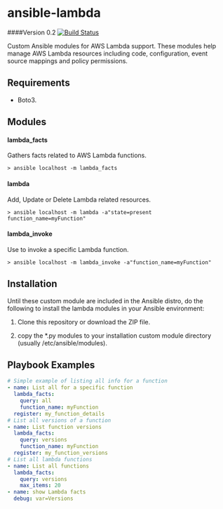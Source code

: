 # ansible-lambda
####Version 0.2 [![Build Status](https://travis-ci.org/pjodouin/ansible-lambda.svg)](https://travis-ci.org/pjodouin/ansible-lambda)

Custom Ansible modules for AWS Lambda support.  These modules help manage AWS Lambda resources including code, configuration, event source mappings and policy permissions.

## Requirements
- Boto3.

## Modules

#### lambda_facts
Gathers facts related to AWS Lambda functions.

`> ansible localhost -m lambda_facts`

#### lambda
Add, Update or Delete Lambda related resources.

`> ansible localhost -m lambda -a"state=present function_name=myFunction"`

#### lambda_invoke
Use to invoke a specific Lambda function.

`> ansible localhost -m lambda_invoke -a"function_name=myFunction"`


## Installation

Until these custom module are included in the Ansible distro, do the following to install the lambda modules in your Ansible environment:

1. Clone this repository or download the ZIP file.

2. copy the *.py modules to your installation custom module directory (usually /etc/ansible/modules).





## Playbook Examples

```yaml
# Simple example of listing all info for a function
- name: List all for a specific function
  lambda_facts:
    query: all
    function_name: myFunction
  register: my_function_details
# List all versions of a function
- name: List function versions
  lambda_facts:
    query: versions
    function_name: myFunction
  register: my_function_versions
# List all lambda functions
- name: List all functions
  lambda_facts:
    query: versions
    max_items: 20
- name: show Lambda facts
  debug: var=Versions
```

